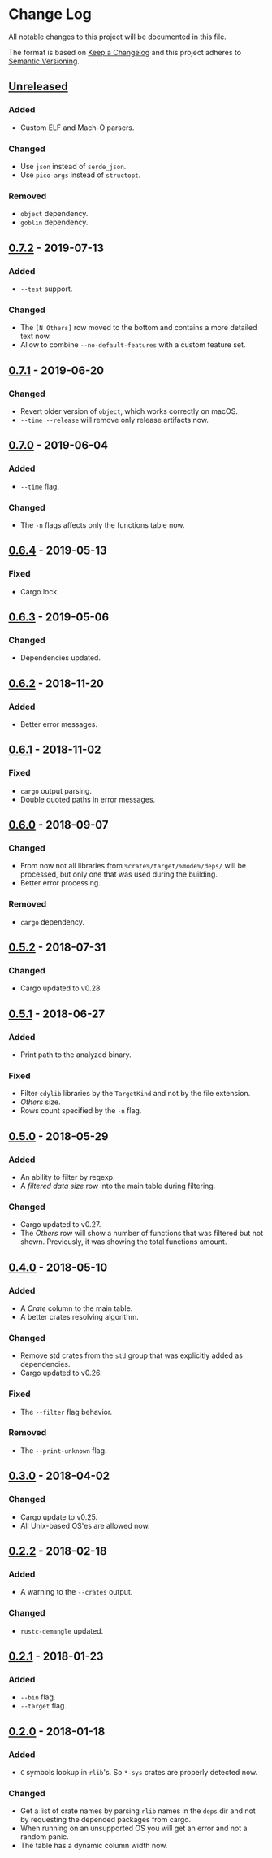 # Change Log
All notable changes to this project will be documented in this file.

The format is based on [Keep a Changelog](http://keepachangelog.com/)
and this project adheres to [Semantic Versioning](http://semver.org/).

## [Unreleased]
### Added
- Custom ELF and Mach-O parsers.

### Changed
- Use `json` instead of `serde_json`.
- Use `pico-args` instead of `structopt`.

### Removed
- `object` dependency.
- `goblin` dependency.

## [0.7.2] - 2019-07-13
### Added
- `--test` support.

### Changed
- The `[N Others]` row moved to the bottom and contains a more detailed text now.
- Allow to combine `--no-default-features` with a custom feature set.

## [0.7.1] - 2019-06-20
### Changed
- Revert older version of `object`, which works correctly on macOS.
- `--time --release` will remove only release artifacts now.

## [0.7.0] - 2019-06-04
### Added
- `--time` flag.

### Changed
- The `-n` flags affects only the functions table now.

## [0.6.4] - 2019-05-13
### Fixed
- Cargo.lock

## [0.6.3] - 2019-05-06
### Changed
- Dependencies updated.

## [0.6.2] - 2018-11-20
### Added
- Better error messages.

## [0.6.1] - 2018-11-02
### Fixed
- `cargo` output parsing.
- Double quoted paths in error messages.

## [0.6.0] - 2018-09-07
### Changed
- From now not all libraries from `%crate%/target/%mode%/deps/` will be processed,
  but only one that was used during the building.
- Better error processing.

### Removed
- `cargo` dependency.

## [0.5.2] - 2018-07-31
### Changed
- Cargo updated to v0.28.

## [0.5.1] - 2018-06-27
### Added
- Print path to the analyzed binary.

### Fixed
- Filter `cdylib` libraries by the `TargetKind` and not by the file extension.
- *Others* size.
- Rows count specified by the `-n` flag.

## [0.5.0] - 2018-05-29
### Added
- An ability to filter by regexp.
- A *filtered data size* row into the main table during filtering.

### Changed
- Cargo updated to v0.27.
- The *Others* row will show a number of functions that was filtered but not shown.
  Previously, it was showing the total functions amount.

## [0.4.0] - 2018-05-10
### Added
- A *Crate* column to the main table.
- A better crates resolving algorithm.

### Changed
- Remove std crates from the `std` group that was explicitly added as dependencies.
- Cargo updated to v0.26.

### Fixed
- The `--filter` flag behavior.

### Removed
- The `--print-unknown` flag.

## [0.3.0] - 2018-04-02
### Changed
- Cargo update to v0.25.
- All Unix-based OS'es are allowed now.

## [0.2.2] - 2018-02-18
### Added
- A warning to the `--crates` output.

### Changed
- `rustc-demangle` updated.

## [0.2.1] - 2018-01-23
### Added
- `--bin` flag.
- `--target` flag.

## [0.2.0] - 2018-01-18
### Added
- `C` symbols lookup in `rlib`'s. So `*-sys` crates are properly detected now.

### Changed
- Get a list of crate names by parsing `rlib` names in the `deps` dir
  and not by requesting the depended packages from cargo.
- When running on an unsupported OS you will get an error and not a random panic.
- The table has a dynamic column width now.

[Unreleased]: https://github.com/RazrFalcon/cargo-bloat/compare/v0.7.2...HEAD
[0.7.2]: https://github.com/RazrFalcon/cargo-bloat/compare/v0.7.1...v0.7.2
[0.7.1]: https://github.com/RazrFalcon/cargo-bloat/compare/v0.7.0...v0.7.1
[0.7.0]: https://github.com/RazrFalcon/cargo-bloat/compare/v0.6.4...v0.7.0
[0.6.4]: https://github.com/RazrFalcon/cargo-bloat/compare/v0.6.3...v0.6.4
[0.6.3]: https://github.com/RazrFalcon/cargo-bloat/compare/v0.6.2...v0.6.3
[0.6.2]: https://github.com/RazrFalcon/cargo-bloat/compare/v0.6.1...v0.6.2
[0.6.1]: https://github.com/RazrFalcon/cargo-bloat/compare/v0.6.0...v0.6.1
[0.6.0]: https://github.com/RazrFalcon/cargo-bloat/compare/v0.5.2...v0.6.0
[0.5.2]: https://github.com/RazrFalcon/cargo-bloat/compare/v0.5.1...v0.5.2
[0.5.1]: https://github.com/RazrFalcon/cargo-bloat/compare/v0.5.0...v0.5.1
[0.5.0]: https://github.com/RazrFalcon/cargo-bloat/compare/v0.4.0...v0.5.0
[0.4.0]: https://github.com/RazrFalcon/cargo-bloat/compare/v0.3.0...v0.4.0
[0.3.0]: https://github.com/RazrFalcon/cargo-bloat/compare/v0.2.2...v0.3.0
[0.2.2]: https://github.com/RazrFalcon/cargo-bloat/compare/v0.2.1...v0.2.2
[0.2.1]: https://github.com/RazrFalcon/cargo-bloat/compare/v0.2.0...v0.2.1
[0.2.0]: https://github.com/RazrFalcon/cargo-bloat/compare/v0.1.0...v0.2.0
